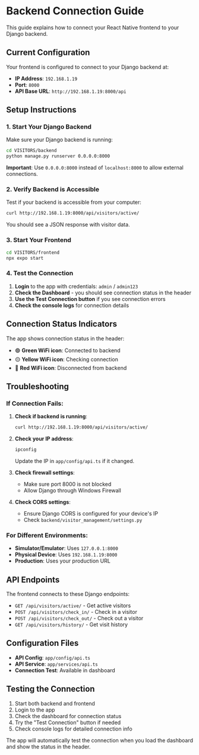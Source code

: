 # Backend Connection Guide

This guide explains how to connect your React Native frontend to your Django backend.

## Current Configuration

Your frontend is configured to connect to your Django backend at:
- **IP Address**: `192.168.1.19`
- **Port**: `8000`
- **API Base URL**: `http://192.168.1.19:8000/api`

## Setup Instructions

### 1. Start Your Django Backend

Make sure your Django backend is running:

```bash
cd VISITORS/backend
python manage.py runserver 0.0.0.0:8000
```

**Important**: Use `0.0.0.0:8000` instead of `localhost:8000` to allow external connections.

### 2. Verify Backend is Accessible

Test if your backend is accessible from your computer:

```bash
curl http://192.168.1.19:8000/api/visitors/active/
```

You should see a JSON response with visitor data.

### 3. Start Your Frontend

```bash
cd VISITORS/frontend
npx expo start
```

### 4. Test the Connection

1. **Login** to the app with credentials: `admin` / `admin123`
2. **Check the Dashboard** - you should see connection status in the header
3. **Use the Test Connection button** if you see connection errors
4. **Check the console logs** for connection details

## Connection Status Indicators

The app shows connection status in the header:

- 🟢 **Green WiFi icon**: Connected to backend
- 🟡 **Yellow WiFi icon**: Checking connection
- 🔴 **Red WiFi icon**: Disconnected from backend

## Troubleshooting

### If Connection Fails:

1. **Check if backend is running**:
   ```bash
   curl http://192.168.1.19:8000/api/visitors/active/
   ```

2. **Check your IP address**:
   ```bash
   ipconfig
   ```
   Update the IP in `app/config/api.ts` if it changed.

3. **Check firewall settings**:
   - Make sure port 8000 is not blocked
   - Allow Django through Windows Firewall

4. **Check CORS settings**:
   - Ensure Django CORS is configured for your device's IP
   - Check `backend/visitor_management/settings.py`

### For Different Environments:

- **Simulator/Emulator**: Uses `127.0.0.1:8000`
- **Physical Device**: Uses `192.168.1.19:8000`
- **Production**: Uses your production URL

## API Endpoints

The frontend connects to these Django endpoints:

- `GET /api/visitors/active/` - Get active visitors
- `POST /api/visitors/check_in/` - Check in a visitor
- `POST /api/visitors/check_out/` - Check out a visitor
- `GET /api/visitors/history/` - Get visit history

## Configuration Files

- **API Config**: `app/config/api.ts`
- **API Service**: `app/services/api.ts`
- **Connection Test**: Available in dashboard

## Testing the Connection

1. Start both backend and frontend
2. Login to the app
3. Check the dashboard for connection status
4. Try the "Test Connection" button if needed
5. Check console logs for detailed connection info

The app will automatically test the connection when you load the dashboard and show the status in the header. 
